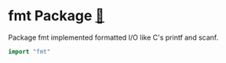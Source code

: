 fmt Package [:link:](http://golang.org/pkg/fmt/)
===

Package fmt implemented formatted I/O like C's printf and scanf.

```go
import "fmt"
```
